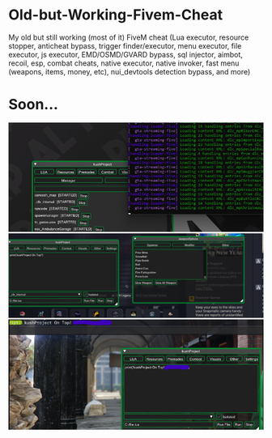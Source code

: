 # Old-but-Working-Fivem-Cheat
My old but still working (most of it) FiveM cheat (Lua executor, resource stopper, anticheat bypass, trigger finder/executor, menu executor, file executor, js executor, EMD/OSMD/GVARD bypass, sql injector, aimbot, recoil, esp, combat cheats, native executor, native invoker, fast menu (weapons, items, money, etc), nui_devtools detection bypass, and more)
# Soon...
<img src="https://github.com/N0rmie/Old-but-Working-Fivem-Cheat/blob/main/image%20(1).png?raw=true">
<img src="https://github.com/N0rmie/Old-but-Working-Fivem-Cheat/blob/main/image2%20(1).png?raw=true">
<img src="https://github.com/N0rmie/Old-but-Working-Fivem-Cheat/blob/main/image3%20(1).png?raw=true">
